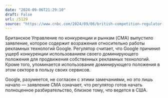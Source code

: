 ```yaml
---
date: "2024-09-06T21:29:10"
draft: False
url: /5129
source: "https://www.cnbc.com/2024/09/06/british-competition-regulator-objects-to-googles-ad-tech-practices.html"
---
```


Британское Управление по конкуренции и рынкам (CMA) выпустило заявление, которое содержит возражения относительно работы рекламных технологий Google. Регулятор считает, что Google причинил ущерб конкуренции использованием своего доминирующего положения для продвижения собственных рекламных технологий. Кроме того, упоминается использование доминирующего положения в этом секторе в пользу своих сервисов.

Google, разумеется, не согласен с этими замечаниями, но это лишь начало — заявление CMA означает, что регулятор готов начать полноценное разбирательство, близкое тому, что ведется в США.
